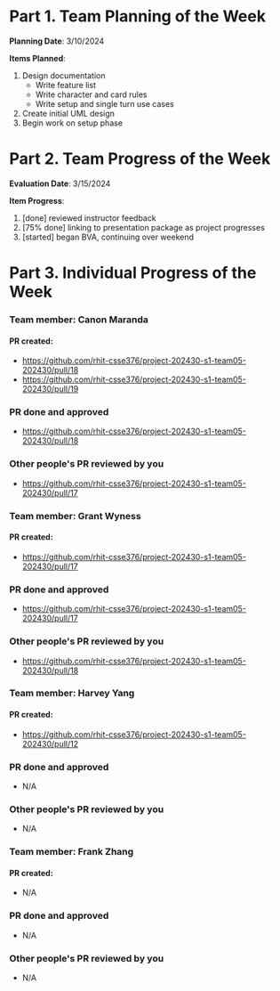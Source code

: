 # Part 1. Team Planning of the Week
**Planning Date**: 3/10/2024

**Items Planned**:
1. Design documentation
    - Write feature list
    - Write character and card rules
    - Write setup and single turn use cases
2. Create initial UML design
3. Begin work on setup phase

# Part 2. Team Progress of the Week
**Evaluation Date**: 3/15/2024

**Item Progress**:
1. [done] reviewed instructor feedback
2. [75% done] linking to presentation package as project progresses
3. [started] began BVA, continuing over weekend

# Part 3. Individual Progress of the Week
### Team member: Canon Maranda
#### PR created:
- https://github.com/rhit-csse376/project-202430-s1-team05-202430/pull/18
- https://github.com/rhit-csse376/project-202430-s1-team05-202430/pull/19

### PR done and approved
- https://github.com/rhit-csse376/project-202430-s1-team05-202430/pull/18

### Other people's PR reviewed by you
- https://github.com/rhit-csse376/project-202430-s1-team05-202430/pull/17

### Team member: Grant Wyness
#### PR created:
- https://github.com/rhit-csse376/project-202430-s1-team05-202430/pull/17

### PR done and approved
- https://github.com/rhit-csse376/project-202430-s1-team05-202430/pull/17

### Other people's PR reviewed by you
- https://github.com/rhit-csse376/project-202430-s1-team05-202430/pull/18

### Team member: Harvey Yang
#### PR created:
- https://github.com/rhit-csse376/project-202430-s1-team05-202430/pull/12

### PR done and approved
- N/A

### Other people's PR reviewed by you
- N/A


### Team member: Frank Zhang
#### PR created:
- N/A

### PR done and approved
- N/A

### Other people's PR reviewed by you
- N/A
